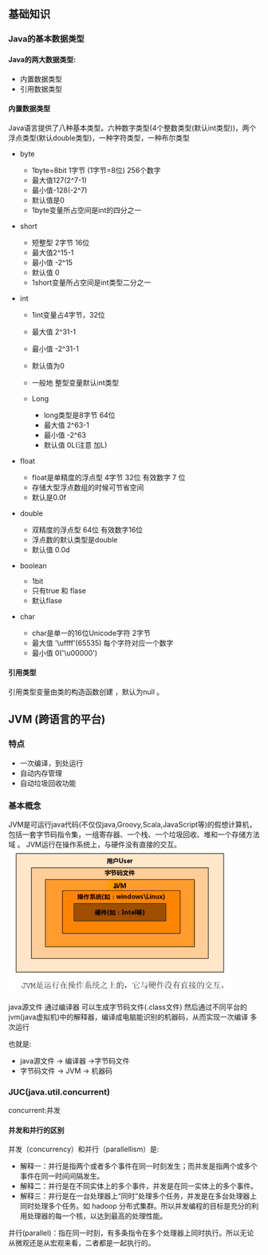 ## 基础知识 

### Java的基本数据类型


#### Java的两大数据类型:  

- 内置数据类型  
- 引用数据类型

#### 内置数据类型

Java语言提供了八种基本类型。六种数字类型(4个整数类型(默认int类型))，两个浮点类型(默认double类型)，一种字符类型，一种布尔类型 

- byte
  - 1byte=8bit  1字节 (1字节=8位) 256个数字
  - 最大值127(2^7-1)
  - 最小值-128(-2^7)
  - 默认值是0
  - 1byte变量所占空间是int的四分之一

- short
  - 短整型 2字节 16位
  - 最大值2^15-1
  - 最小值 -2^15
  - 默认值 0
  - 1short变量所占空间是int类型二分之一

- int
  - 1int变量占4字节，32位
  - 最大值  2^31-1 
  - 最小值 -2^31-1
  - 默认值为0
  - 一般地 整型变量默认int类型
  
  - Long
    - long类型是8字节 64位
    - 最大值 2^63-1
    - 最小值 -2^63
    - 默认值 0L(注意 加L)

- float
  - float是单精度的浮点型 4字节 32位  有效数字 7 位
  - 存储大型浮点数组的时候可节省空间
  - 默认是0.0f
  
- double
  - 双精度的浮点型 64位  有效数字16位
  - 浮点数的默认类型是double
  - 默认值 0.0d

- boolean
  - 1bit
  - 只有true 和 flase
  - 默认flase

- char
  - char是单一的16位Unicode字符 2字节
  - 最大值 '\uffff'(65535) 每个字符对应一个数字
  - 最小值 0('\u00000')

#### 引用类型

引用类型变量由类的构造函数创建 ，默认为null 。

## JVM (跨语言的平台)

### 特点 

- 一次编译，到处运行
- 自动内存管理
- 自动垃圾回收功能

### 基本概念

JVM是可运行java代码(不仅仅java,Groovy,Scala,JavaScript等)的假想计算机，包括一套字节码指令集，一组寄存器、一个栈、一个垃圾回收、堆和一个存储方法域 。 JVM运行在操作系统上，与硬件没有直接的交互。
![](/img/java/JVM位置.png)

java源文件 通过编译器 可以生成字节码文件(.class文件) 然后通过不同平台的jvm(java虚拟机)中的解释器，编译成电脑能识别的机器码，从而实现一次编译 多次运行

也就是:
- java源文件  -> 编译器  ->字节码文件 
- 字节码文件 -> JVM -> 机器码






### JUC(java.util.concurrent)

concurrent:并发 

#### 并发和并行的区别 

并发（concurrency）和并行（parallellism）是:
- 解释一：并行是指两个或者多个事件在同一时刻发生；而并发是指两个或多个事件在同一时间间隔发生。
- 解释二：并行是在不同实体上的多个事件，并发是在同一实体上的多个事件。
- 解释三：并行是在一台处理器上“同时”处理多个任务，并发是在多台处理器上同时处理多个任务。如 hadoop 分布式集群。所以并发编程的目标是充分的利用处理器的每一个核，以达到最高的处理性能。

并行(parallel)：指在同一时刻，有多条指令在多个处理器上同时执行。所以无论从微观还是从宏观来看，二者都是一起执行的。


